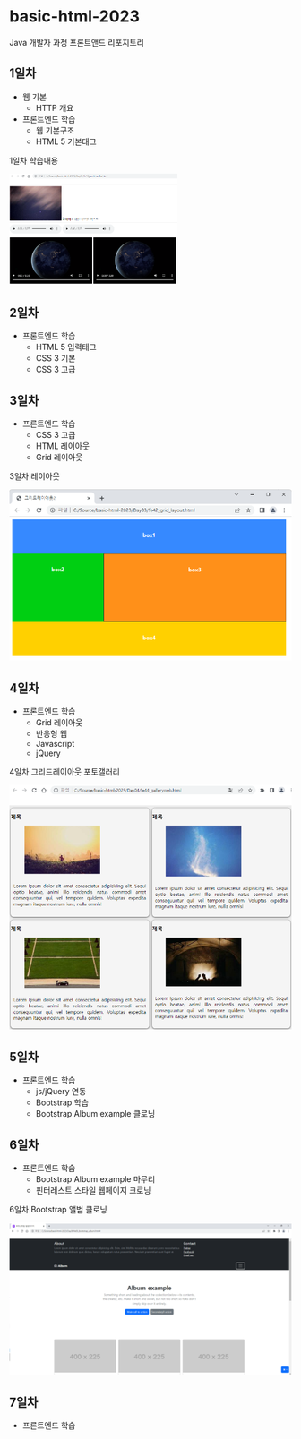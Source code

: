 # basic-html-2023
Java 개발자 과정 프론트앤드 리포지토리

## 1일차
- 웹 기본
    - HTTP 개요
- 프론트엔드 학습
    - 웹 기본구조
    - HTML 5 기본태그

1일차 학습내용
<!-- [멀티미디어](https://raw.githubusercontent.com/dlrgus2928/basic-html-2023/main/image/day01_1.png) -->
<img src="https://raw.githubusercontent.com/dlrgus2928/basic-html-2023/main/image/day01_1.png" width="300">

## 2일차
- 프론트엔드 학습
    - HTML 5 입력태그
    - CSS 3 기본
    - CSS 3 고급

## 3일차
- 프론트엔드 학습
    - CSS 3 고급
    - HTML 레이아웃
    - Grid 레이아웃

3일차 레이아웃

<img src="https://raw.githubusercontent.com/dlrgus2928/basic-html-2023/main/image/grid_layout.png" width="600">

## 4일차
- 프론트엔드 학습
    - Grid 레이아웃
    - 반응형 웹
    - Javascript 
    - jQuery

4일차 그리드레이아웃 포토갤러리

<img src="https://raw.githubusercontent.com/dlrgus2928/basic-html-2023/main/image/gallery01.png" width="600">

## 5일차
- 프론트엔드 학습 
    - js/jQuery 연동
    - Bootstrap 학습
    - Bootstrap Album example 클로닝

## 6일차
- 프론트엔드 학습
    - Bootstrap Album example 마무리
    - 핀터레스트 스타일 웹페이지 크로닝

6일차 Bootstrap 앨범 클로닝

<img src="https://raw.githubusercontent.com/dlrgus2928/basic-html-2023/main/image/album_example.png" width="700">

## 7일차
- 프론트엔드 학습    